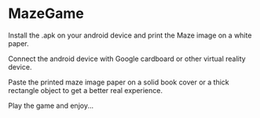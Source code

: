# MazeGame

Install the .apk on your android device and print the Maze image on a white paper.

Connect the android device with Google cardboard or other virtual reality device.

Paste the printed maze image paper on a solid book cover or a thick rectangle object to get a better real experience.

Play the game and enjoy...

